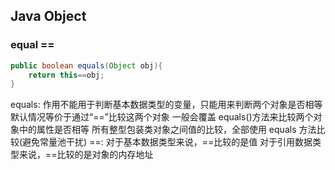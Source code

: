 ## Java Object

### equal ==

```java
public boolean equals(Object obj){
    return this==obj;
}
```
equals:
作用不能用于判断基本数据类型的变量，只能用来判断两个对象是否相等
默认情况等价于通过“==”比较这两个对象
一般会覆盖 equals()方法来比较两个对象中的属性是否相等
所有整型包装类对象之间值的比较，全部使用 equals 方法比较(避免常量池干扰)
==:
对于基本数据类型来说，==比较的是值
对于引用数据类型来说，==比较的是对象的内存地址
